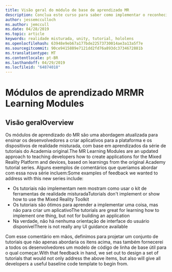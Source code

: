 ```yaml
---
title: Visão geral do módulo de base de aprendizado MR
description: Conclua este curso para saber como implementar o reconhecimento facial do Azure em um aplicativo de realidade misturada.
author: jessemcculloch
ms.author: jemccull
ms.date: 04/28/2019
ms.topic: article
keywords: realidade misturada, unity, tutorial, hololens
ms.openlocfilehash: 63948e9eb67a177bde22573730014ae3a13a5f7e
ms.sourcegitcommit: 90ce9415889e7121dd2fd76a893dc3734672881b
ms.translationtype: MT
ms.contentlocale: pt-BR
ms.lasthandoff: 04/29/2019
ms.locfileid: "64874018"
---
```

# <a name="mr-learning-modules"></a><span data-ttu-id="1e265-104">Módulos de aprendizado MR</span><span class="sxs-lookup"><span data-stu-id="1e265-104">MR Learning Modules</span></span>

## <a name="overview"></a><span data-ttu-id="1e265-105">Visão geral</span><span class="sxs-lookup"><span data-stu-id="1e265-105">Overview</span></span>

<span data-ttu-id="1e265-106">Os módulos de aprendizado do MR são uma abordagem atualizada para ensinar os desenvolvedores a criar aplicativos para a plataforma e os dispositivos de realidade misturada, com base em aprendizados da série de tutoriais do Academia original.</span><span class="sxs-lookup"><span data-stu-id="1e265-106">The MR Learning Modules are an updated approach to teaching developers how to create applications for the Mixed Reality Platform and devices, based on learnings from the original Academy tutorial series.</span></span> <span data-ttu-id="1e265-107">Alguns exemplos de comentários que queríamos abordar com essa nova série incluem:</span><span class="sxs-lookup"><span data-stu-id="1e265-107">Some examples of feedback we wanted to address with this new series include:</span></span>

* <span data-ttu-id="1e265-108">Os tutoriais não implementam nem mostram como usar o kit de ferramentas de realidade misturada</span><span class="sxs-lookup"><span data-stu-id="1e265-108">Tutorials don't implement or show how to use the Mixed Reality Toolkit</span></span>
* <span data-ttu-id="1e265-109">Os tutoriais são ótimos para aprender a implementar uma coisa, mas não para criar um aplicativo</span><span class="sxs-lookup"><span data-stu-id="1e265-109">The tutorials are great for learning how to implement one thing, but not for building an application</span></span>
* <span data-ttu-id="1e265-110">Na verdade, não há nenhuma orientação de interface do usuário disponível</span><span class="sxs-lookup"><span data-stu-id="1e265-110">There is not really any UI guidance available</span></span>

<span data-ttu-id="1e265-111">Com esse comentário em mãos, definimos para projetar um conjunto de tutoriais que não apenas abordaria os itens acima, mas também fornecerei a todos os desenvolvedores um modelo de código de linha de base útil para o qual começar.</span><span class="sxs-lookup"><span data-stu-id="1e265-111">With that feedback in hand, we set out to design a set of tutorials that would not only address the above items, but also will give all developers a useful baseline code template to begin from.</span></span>
